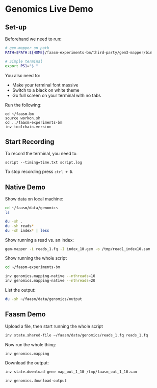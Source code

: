 # Genomics Live Demo

## Set-up

Beforehand we need to run:

```bash
# gem-mapper on path
PATH=$PATH:${HOME}/faasm-experiments-bm/third-party/gem3-mapper/bin

# Simple terminal
export PS1="$ "
```

You also need to:
 
- Make your terminal font massive
- Switch to a black on white theme
- Go full screen on your terminal with no tabs

Run the following:

```
cd ~/faasm-bm
source workon.sh
cd ../faasm-experiments-bm
inv toolchain.version
```

## Start Recording

To record the terminal, you need to:

```
script --timing=time.txt script.log
```

To stop recording press `ctrl + D`.

## Native Demo

Show data on local machine:

```bash
cd ~/faasm/data/genomics
ls 

du -sh .
du -sh reads*
du -sh index* | less
```

Show running a read vs. an index:

```bash
gem-mapper -i reads_1.fq -I index_10.gem -o /tmp/read1_index10.sam
```

Show running the whole script

```bash
cd ~/faasm-experiments-bm 

inv genomics.mapping-native --nthreads=10
inv genomics.mapping-native --nthreads=20
```

List the output:

```bash
du -sh ~/faasm/data/genomics/output 
```

## Faasm Demo

Upload a file, then start running the whole script

```bash
inv state.shared-file ~/faasm/data/genomics/reads_1.fq reads_1.fq
```

Now run the whole thing:

```bash
inv genomics.mapping
```

Download the output:

```bash
inv state.download gene map_out_1_10 /tmp/faasm_out_1_10.sam

inv genomics.download-output
```
